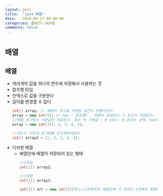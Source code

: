 ```yaml
---
layout: post
title:  "java 배열"
date:   2020-09-17 00:00:00
categories: [DDIT-JAVA]
comments: false
---
```


# `배열`

## 배열
- 여러개의 값을 하나의 변수에 저장해서 사용하는 것
- 참조형 타입
- 인덱스로 값을 구분한다
- 길이를 변경할 수 없다
    ```java
    int[] array; // 배열의 주소를 저장할 공간이 만들어진다.
    array = new int[5]; // new : 참조형? , 배열이 생성되고 그 주소가 저장된다.
    //배열 초기화시 기본값이 저장된다. 정수 의 기본값 : 0 char: 0,문자는 공백, boolean : false, 참조형 : null, 실수 : 0
    array = new int[]{1, 2, 3, 4, 5};
    
    //반드시 선언과 초기화를 같이해줘야한다.
    int[] array2 = {1, 2, 3, 4, 5};
    ```
- 다차원 배열
    - 배열안에 배열이 저장되어 있는 형태
        ```java
        //2차원
        int[][] array2;
        
        //3차원
        int[][] array3;
        
        int[][] arr = new int[2][3];//2칸짜리의 배열안에 각 칸마다 3칸짜리 배열이 생성된다.
        ```